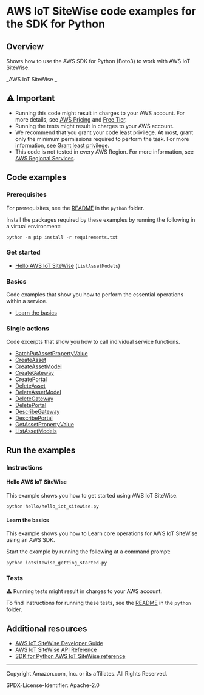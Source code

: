 # AWS IoT SiteWise code examples for the SDK for Python

## Overview

Shows how to use the AWS SDK for Python (Boto3) to work with AWS IoT SiteWise.

<!--custom.overview.start-->
<!--custom.overview.end-->

_AWS IoT SiteWise _

## ⚠ Important

* Running this code might result in charges to your AWS account. For more details, see [AWS Pricing](https://aws.amazon.com/pricing/) and [Free Tier](https://aws.amazon.com/free/).
* Running the tests might result in charges to your AWS account.
* We recommend that you grant your code least privilege. At most, grant only the minimum permissions required to perform the task. For more information, see [Grant least privilege](https://docs.aws.amazon.com/IAM/latest/UserGuide/best-practices.html#grant-least-privilege).
* This code is not tested in every AWS Region. For more information, see [AWS Regional Services](https://aws.amazon.com/about-aws/global-infrastructure/regional-product-services).

<!--custom.important.start-->
<!--custom.important.end-->

## Code examples

### Prerequisites

For prerequisites, see the [README](../../README.md#Prerequisites) in the `python` folder.

Install the packages required by these examples by running the following in a virtual environment:

```
python -m pip install -r requirements.txt
```

<!--custom.prerequisites.start-->
<!--custom.prerequisites.end-->

### Get started

- [Hello AWS IoT SiteWise](hello/hello_iot_sitewise.py#L4) (`ListAssetModels`)


### Basics

Code examples that show you how to perform the essential operations within a service.

- [Learn the basics](iotsitewise_getting_started.py)


### Single actions

Code excerpts that show you how to call individual service functions.

- [BatchPutAssetPropertyValue](iotsitewise_wrapper.py#L155)
- [CreateAsset](iotsitewise_wrapper.py#L75)
- [CreateAssetModel](iotsitewise_wrapper.py#L41)
- [CreateGateway](iotsitewise_wrapper.py#L315)
- [CreatePortal](iotsitewise_wrapper.py#L259)
- [DeleteAsset](iotsitewise_wrapper.py#L415)
- [DeleteAssetModel](iotsitewise_wrapper.py#L434)
- [DeleteGateway](iotsitewise_wrapper.py#L371)
- [DeletePortal](iotsitewise_wrapper.py#L393)
- [DescribeGateway](iotsitewise_wrapper.py#L347)
- [DescribePortal](iotsitewise_wrapper.py#L315)
- [GetAssetPropertyValue](iotsitewise_wrapper.py#L229)
- [ListAssetModels](iotsitewise_wrapper.py#L105)


<!--custom.examples.start-->
<!--custom.examples.end-->

## Run the examples

### Instructions


<!--custom.instructions.start-->
<!--custom.instructions.end-->

#### Hello AWS IoT SiteWise

This example shows you how to get started using AWS IoT SiteWise.

```
python hello/hello_iot_sitewise.py
```

#### Learn the basics

This example shows you how to Learn core operations for AWS IoT SiteWise using an AWS SDK.


<!--custom.basic_prereqs.iotsitewise_Scenario.start-->
<!--custom.basic_prereqs.iotsitewise_Scenario.end-->

Start the example by running the following at a command prompt:

```
python iotsitewise_getting_started.py
```


<!--custom.basics.iotsitewise_Scenario.start-->
<!--custom.basics.iotsitewise_Scenario.end-->


### Tests

⚠ Running tests might result in charges to your AWS account.


To find instructions for running these tests, see the [README](../../README.md#Tests)
in the `python` folder.



<!--custom.tests.start-->
<!--custom.tests.end-->

## Additional resources

- [AWS IoT SiteWise Developer Guide](https://docs.aws.amazon.com/iot-sitewise/latest/userguide/what-is-sitewise.html)
- [AWS IoT SiteWise API Reference](https://docs.aws.amazon.com/iot-sitewise/latest/APIReference/Welcome.html)
- [SDK for Python AWS IoT SiteWise reference](https://boto3.amazonaws.com/v1/documentation/api/latest/reference/services/iotsitewise.html)

<!--custom.resources.start-->
<!--custom.resources.end-->

---

Copyright Amazon.com, Inc. or its affiliates. All Rights Reserved.

SPDX-License-Identifier: Apache-2.0